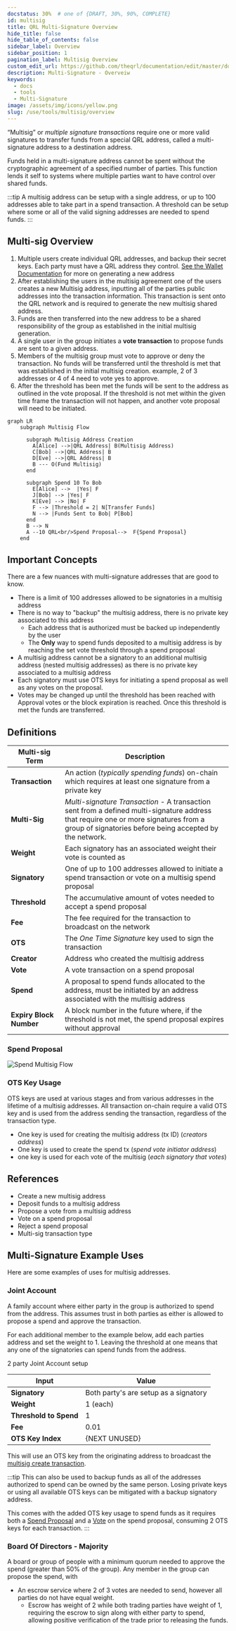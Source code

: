 ```yaml
---
docstatus: 30%  # one of {DRAFT, 30%, 90%, COMPLETE}
id: multisig
title: QRL Multi-Signature Overview
hide_title: false
hide_table_of_contents: false
sidebar_label: Overview
sidebar_position: 1
pagination_label: Multisig Overview
custom_edit_url: https://github.com/theqrl/documentation/edit/master/docs/basics/what-is-qrl.md
description: Multi-Signature - Overveiw
keywords:
  - docs
  - tools
  - Multi-Signature
image: /assets/img/icons/yellow.png
slug: /use/tools/multisig/overview
---
```


“Multisig” or *multiple signature transactions* require one or more valid signatures to transfer funds from a special QRL address, called a multi-signature address to a destination address. 

Funds held in a multi-signature address cannot be spent without the cryptographic agreement of a specified number of parties. This function lends it self to systems where multiple parties want to have control over shared funds.


:::tip
A multisig address can be setup with a single address, or up to 100 addresses able to take part in a spend transaction. A threshold can be setup where some or all of the valid signing addresses are needed to spend funds.
:::


## Multi-sig Overview

1. Multiple users create individual QRL addresses, and backup their secret keys. Each party must have a QRL address they control. [See the Wallet Documentation](/use/wallet/overview) for more on generating a new address
2. After establishing the users in the multisig agreement one of the users creates a new Multisig address, inputting all of the parties public addresses into the transaction information. This transaction is sent onto the QRL network and is required to generate the new multisig shared address.
3. Funds are then transferred into the new address to be a shared responsibility of the group as established in the initial multisig generation.
4. A single user in the group initiates a **vote transaction** to propose funds are sent to a given address. 
5. Members of the multisig group must vote to approve or deny the transaction. No funds will be transferred until the threshold is met that was established in the initial multisig creation. example, 2 of 3 addresses or 4 of 4 need to vote yes to approve.
6. After the threshold has been met the funds will be sent to the address as outlined in the vote proposal. If the threshold is not met within the given time frame the transaction will not happen, and another vote proposal will need to be initiated.


```mermaid
graph LR
    subgraph Multisig Flow

      subgraph Multisig Address Creation
        A[Alice] -->|QRL Address| B(Multisig Address)
        C[Bob] -->|QRL Address| B
        D[Eve] -->|QRL Address| B
        B --- O(Fund Multisig)
      end

      subgraph Spend 10 To Bob
        E[Alice] -->  |Yes| F
        J[Bob] --> |Yes| F
        K[Eve] --> |No| F
        F --> |Threshold = 2| N[Transfer Funds]
        N --> |Funds Sent to Bob| P[Bob]
      end
      B --> N
      A --10 QRL<br/>Spend Proposal-->  F{Spend Proposal}
    end    
```



## Important Concepts

There are a few nuances with multi-signature addresses that are good to know.

- There is a limit of 100 addresses allowed to be signatories in a multisig address
- There is no way to "backup" the multisig address, there is no private key associated to this address
  - Each address that is authorized must be backed up independently by the user 
  - The **Only** way to spend funds deposited to a multisig address is by reaching the set vote threshold through a spend proposal
- A multisig address cannot be a signatory to an additional multisig address (nested multisig addresses) as there is no private key associated to a multisig address
- Each signatory must use OTS keys for initiating a spend proposal as well as any votes on the proposal.
- Votes may be changed up until the threshold has been reached with Approval votes or the block expiration is reached. Once this threshold is met the funds are transferred.


## Definitions 

| Multi-sig Term | Description |
| ---- | ----------- |
| **Transaction** |   An action (*typically spending funds*) on-chain which requires at least one signature from a private key|
| **Multi-Sig** |  *Multi-signature Transaction* - A transaction sent from a defined multi-signature address that require one or more signatures from a group of signatories before being accepted by the network. |
| **Weight** | Each signatory has an associated weight their vote is counted as  |
| **Signatory** |   One of up to 100 addresses allowed to initiate a spend transaction or vote on a multisig spend proposal|
| **Threshold** | The accumulative amount of votes needed to accept a spend proposal |
| **Fee** | The fee required for the transaction to broadcast on the network |
| **OTS** | The *One Time Signature* key used to sign the transaction |
| **Creator** | Address who created the multisig address |
| **Vote** | A vote transaction on a spend proposal |
| **Spend** | A proposal to spend funds allocated to the address, must be initiated by an address associated with the multisig address  |
| **Expiry Block Number** | A block number in the future where, if the threshold is not met, the spend proposal expires without approval |



### Spend Proposal
![Spend Multisig Flow](./assets/img/spend-vote.png)



### OTS Key Usage

OTS keys are used at various stages and from various addresses in the lifetime of a multisig addresses. All transaction on-chain require a valid OTS key and is used from the address sending the transaction, regardless of the transaction type.

- One key is used for creating the multisig address (tx ID) (*creators address*)
- One key is used to create the spend tx (*spend vote initiator address*)
- one key is used for each vote of the multisig (*each signatory that votes*)



## References

- Create a new multisig address
- Deposit funds to a multisig address
- Propose a vote from a multisig address
- Vote on a spend proposal
- Reject a spend proposal
- Multi-sig transaction type 



## Multi-Signature Example Uses

Here are some examples of uses for multisig addresses.

### Joint Account

A family account where either party in the group is authorized to spend from the address. This assumes trust in both parties as either is allowed to propose a spend and approve the transaction.

For each additional member to the example below, add each parties address and set the weight to 1. Leaving the threshold at one means that any one of the signatories can spend funds from the address.

2 party Joint Account setup

| Input | Value | 
| --- | --- |
|**Signatory** | Both party's are setup as a signatory |
|**Weight** | 1 (each) |
|**Threshold to Spend** | 1 |
|**Fee** | 0.01 |
|**OTS Key Index**| {NEXT UNUSED} |

This will use an OTS key from the originating address to broadcast the [multisig create transaction](#).


:::tip
This can also be used to backup funds as all of the addresses authorized to spend can be owned by the same person. Losing private keys or using all available OTS keys can be mitigated with a backup signatory address. 

This comes with the added OTS key usage to spend funds as it requires both a [Spend Proposal](#) and a [Vote](#) on the spend proposal, consuming 2 OTS keys for each transaction.
:::


### Board Of Directors - Majority 

A board or group of people with a minimum quorum needed to approve the spend (greater than 50% of the group). Any member in the group can propose the spend, with 

- An escrow service where 2 of 3 votes are needed to send, however all parties do not have equal weight.
  - Escrow has weight of 2 while both trading parties have weight of 1, requiring the escrow to sign along with either party to spend, allowing positive verification of the trade prior to releasing the funds.
